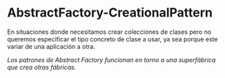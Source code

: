 # AbstractFactory-CreationalPattern

En situaciones donde necesitamos crear colecciones de clases pero no queremos especificar el tipo concreto de clase a usar, ya sea porque este variar de una aplicación a otra.

*Los patrones de Abstract Factory funcionan en torno a una superfábrica que crea otras fábricas.*
